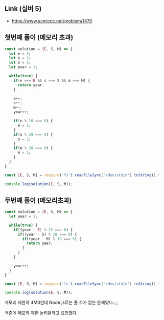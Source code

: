 ## Link (실버 5)

- https://www.acmicpc.net/problem/1476  

## 첫번째 풀이 (메모리 초과)

```javascript
const solution = (E, S, M) => {
  let e = 1;
  let s = 1;
  let m = 1;
  let year = 1;

  while(true) {
    if(e === E && s === S && m === M) {
      return year;
    }

    e++;
    s++;
    m++;
    year++;

    if(e % 16 === 0) {
      e = 1;
    }
    if(s % 29 === 0) {
      s = 1;
    }
    if(m % 20 === 0) {
      m = 1;
    }
  }
}

const [E, S, M] = require('fs').readFileSync('/dev/stdin').toString().trim().split(' ').map(Number);

console.log(solution(E, S, M));
```

## 두번째 풀이 (메모리초과)

```javascript
const solution = (E, S, M) => {
  let year = 1;

  while(true) {
    if((year - E) % 15 === 0) {
      if((year - S) % 28 === 0) {
        if((year - M) % 19 === 0) {
          return year;
        }
      }
    }

    year++;
  }
}

const [E, S, M] = require('fs').readFileSync('/dev/stdin').toString().trim().split(' ').map(Number);

console.log(solution(E, S, M));
```

메모리 제한이 4MB인데 Node.js로는 풀 수가 없는 문제였다..;;

백준에 메모리 제한 늘려달라고 요청했다.
